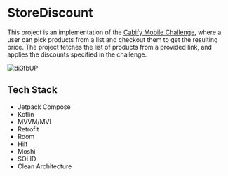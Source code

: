 # StoreDiscount

This project is an implementation of the [Cabify Mobile Challenge](https://github.com/cabify/MobileChallenge), where a user can pick products from a list and checkout them to get the resulting price. The project fetches the list of products from a provided link, and applies the discounts specified in the challenge.

![di3fbUP](https://user-images.githubusercontent.com/16141845/213357640-2bb2a7c1-c661-4f06-b143-9679a11e7d11.gif)

## Tech Stack
- Jetpack Compose
- Kotlin
- MVVM/MVI
- Retrofit
- Room
- Hilt
- Moshi
- SOLID
- Clean Architecture
